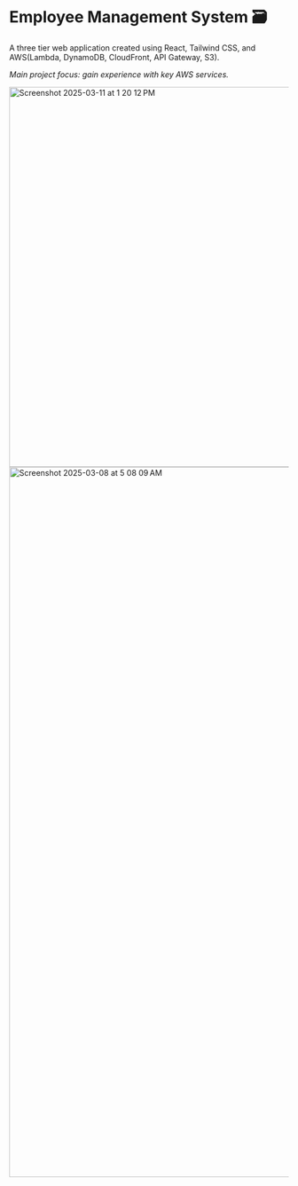 # Employee Management System 🗃️ 

A three tier web application created using React, Tailwind CSS, and AWS(Lambda, DynamoDB, CloudFront, API Gateway, S3).

*Main project focus: gain experience with key AWS services.*

<img width="685" alt="Screenshot 2025-03-11 at 1 20 12 PM" src="https://github.com/user-attachments/assets/3c8e84d7-b7cb-4ef0-8c49-64b1b0eeb7db" />


<img width="1280" alt="Screenshot 2025-03-08 at 5 08 09 AM" src="https://github.com/user-attachments/assets/b1d4bb39-55d0-45dc-977a-e536590094a6" />

